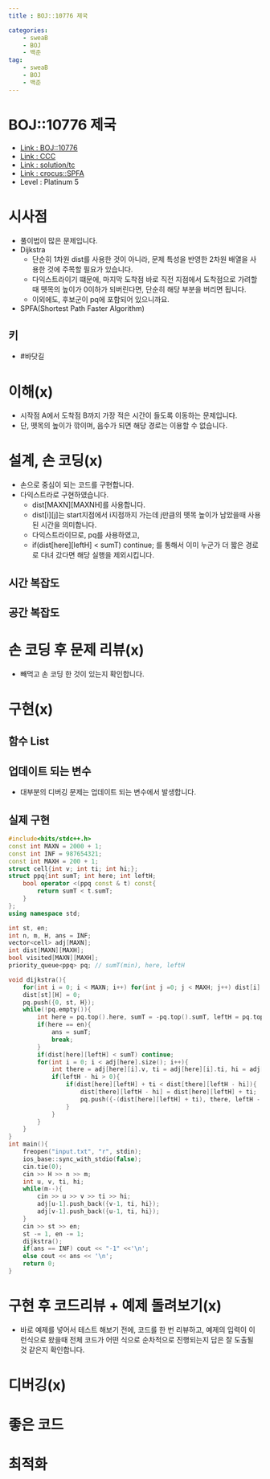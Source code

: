 ```yaml
---
title : BOJ::10776 제국

categories:
    - sweaB
    - BOJ
    - 백준
tag:
    - sweaB
    - BOJ
    - 백준
---
```

# BOJ::10776 제국
- [Link : BOJ::10776](https://www.acmicpc.net/problem/10776)
- [Link : CCC](https://www.cemc.uwaterloo.ca/contests/computing/2015/index.html)
- [Link : solution/tc](http://mmhs.ca/ccc/index.htm)
- [Link : crocus::SPFA](https://www.crocus.co.kr/1089)
- Level : Platinum 5

# 시사점
- 풀이법이 많은 문제입니다.
- Dijkstra
  - 단순히 1차원 dist를 사용한 것이 아니라, 문제 특성을 반영한 2차원 배열을 사용한 것에 주목할
    필요가 있습니다.
  - 다익스트라이기 떄문에, 마지막 도착점 바로 직전 지점에서 도착점으로 가려할때 뗏목의 높이가
    0이하가 되버린다면, 단순히 해당 부분을 버리면 됩니다.
  - 이외에도, 후보군이 pq에 포함되어 있으니까요.
- SPFA(Shortest Path Faster Algorithm)

## 키
- #바닷길

# 이해(x)
- 시작점 A에서 도착점 B까지 가장 적은 시간이 들도록 이동하는 문제입니다.
- 단, 뗏목의 높이가 깎이며, 음수가 되면 해당 경로는 이용할 수 없습니다.

# 설계, 손 코딩(x)
- 손으로 중심이 되는 코드를 구현합니다.
- 다익스트라로 구현하였습니다.
  - dist[MAXN][MAXNH]를 사용합니다.
  - dist[i][j]는 start지점에서 i지점까지 가는데 j만큼의 뗏목 높이가 남았을때 사용된 시간을
    의미합니다. 
  - 다익스트라이므로, pq를 사용하였고,
  - if(dist[here][leftH] < sumT) continue; 를 통해서 이미 누군가 더 짧은 경로로 다녀 갔다면 해당
    실행을 제외시킵니다.

## 시간 복잡도

## 공간 복잡도

# 손 코딩 후 문제 리뷰(x)
- 빼먹고 손 코딩 한 것이 있는지 확인합니다.

# 구현(x)

## 함수 List 

## 업데이트 되는 변수
- 대부분의 디버깅 문제는 업데이트 되는 변수에서 발생합니다.

## 실제 구현 

```cpp
#include<bits/stdc++.h>
const int MAXN = 2000 + 1;
const int INF = 987654321;
const int MAXH = 200 + 1;
struct cell{int v; int ti; int hi;};
struct ppq{int sumT; int here; int leftH;
    bool operator <(ppq const & t) const{
        return sumT < t.sumT;
    }
};
using namespace std;

int st, en;
int n, m, H, ans = INF;
vector<cell> adj[MAXN];
int dist[MAXN][MAXH];
bool visited[MAXN][MAXH];
priority_queue<ppq> pq; // sumT(min), here, leftH

void dijkstra(){
    for(int i = 0; i < MAXN; i++) for(int j =0; j < MAXH; j++) dist[i][j] = INF;
    dist[st][H] = 0;
    pq.push({0, st, H});
    while(!pq.empty()){
        int here = pq.top().here, sumT = -pq.top().sumT, leftH = pq.top().leftH; pq.pop();
        if(here == en){
            ans = sumT;
            break;
        }
        if(dist[here][leftH] < sumT) continue;
        for(int i = 0; i < adj[here].size(); i++){
            int there = adj[here][i].v, ti = adj[here][i].ti, hi = adj[here][i].hi;
            if(leftH - hi > 0){
                if(dist[here][leftH] + ti < dist[there][leftH - hi]){
                    dist[there][leftH - hi] = dist[here][leftH] + ti;
                    pq.push({-(dist[here][leftH] + ti), there, leftH - hi});
                }
            }
        }
    }
}
int main(){
    freopen("input.txt", "r", stdin);
    ios_base::sync_with_stdio(false);
    cin.tie(0);
    cin >> H >> n >> m;
    int u, v, ti, hi;
    while(m--){
        cin >> u >> v >> ti >> hi;
        adj[u-1].push_back({v-1, ti, hi});
        adj[v-1].push_back({u-1, ti, hi});
    }
    cin >> st >> en;
    st -= 1, en -= 1;
    dijkstra();
    if(ans == INF) cout << "-1" <<'\n';
    else cout << ans << '\n';
    return 0;
}
```


# 구현 후 코드리뷰 + 예제 돌려보기(x)
- 바로 예제를 넣어서 테스트 해보기 전에, 코드를 한 번 리뷰하고, 예제의 입력이 이런식으로 왔을때
  전체 코드가 어떤 식으로 순차적으로 진행되는지 답은 잘 도출될 것 같은지 확인합니다.

# 디버깅(x)

# 좋은 코드

# 최적화
